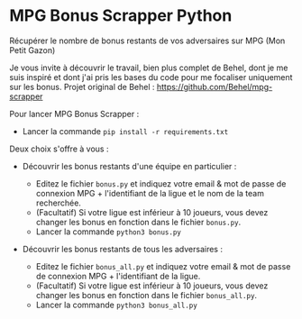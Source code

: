 # MPG Bonus Scrapper Python

Récupérer le nombre de bonus restants de vos adversaires sur MPG (Mon Petit Gazon)

Je vous invite à découvrir le travail, bien plus complet de Behel, dont je me suis inspiré et dont j'ai pris les bases du code pour me focaliser uniquement sur les bonus.
Projet original de Behel : https://github.com/Behel/mpg-scrapper

Pour lancer MPG Bonus Scrapper : 
- Lancer la commande ``pip install -r requirements.txt``

Deux choix s'offre à vous :
- Découvrir les bonus restants d'une équipe en particulier :
  - Editez le fichier ``bonus.py`` et indiquez votre email & mot de passe de connexion MPG + l'identifiant de la ligue et le nom de la team recherchée.
  - (Facultatif) Si votre ligue est inférieur à 10 joueurs, vous devez changer les bonus en fonction dans le fichier ``bonus.py``.
  - Lancer la commande ``python3 bonus.py``
 
- Découvrir les bonus restants de tous les adversaires :
  - Editez le fichier ``bonus_all.py`` et indiquez votre email & mot de passe de connexion MPG + l'identifiant de la ligue.
  - (Facultatif) Si votre ligue est inférieur à 10 joueurs, vous devez changer les bonus en fonction dans le fichier ``bonus_all.py``.
  - Lancer la commande ``python3 bonus_all.py``
